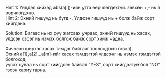 Hint 1: Үйлдэл хийхэд abs(a[i])-ийн утга өөрчлөгдөхгүй. зөвхөн +,- нь л өөрчлөгдөнө.  
Hint 2: Эхний гишүүд нь бүгд -, Үлдсэн гишүүд нь + болж байж сорт хийгдэнэ.  

Solution: Багаас нь их рүү жагсаах учраас, эхний гишүүд нь хасах, үлдсэн хэсэг нь нэмэх болгож байж сорт хийж чадна.  

Хичнээн ширхэг хасах тэмдэг байгааг тоолоод(=m гэвэл),  
Эхний a[1],a[2]...a[m]-ийг хасах тэмдэгтэй үлдсэнг нь нэмэх тэмдэгтэй болгоход,  
үүсэх цуваа нь сорт хийгдсэн байвал "YES", сорт хийгдээгүй бол "NO" гэсэн хариу гарна.  
